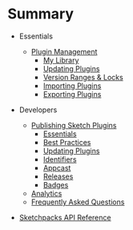 # Summary

* Essentials
  * [Plugin Management](./manage/intro.md)
    * [My Library](./manage/my-library.md)
    * [Updating Plugins](./manage/plugin-updates.md)
    * [Version Ranges & Locks](./manage/version-ranges-and-locks.md)
    * [Importing Plugins](./manage/import-plugins.md)
    * [Exporting Plugins](./manage/export-plugins.md)

* Developers
  * [Publishing Sketch Plugins](./developers/publishing.md)
    * [Essentials](./developers/publishing/essentials.md)
    * [Best Practices](./developers/publishing/best-practices.md)
    * [Updating Plugins](./developers/publishing/providing-plugin-updates.md)
    * [Identifiers](./developers/publishing/identifiers.md)
    * [Appcast](./developers/publishing/appcast.md)
    * [Releases](./developers/publishing/releases.md)
    * [Badges](./developers/publishing/badges.md)
  * [Analytics](./developers/analytics.md)
  * [Frequently Asked Questions](./developers/faq.md)

* [Sketchpacks API Reference](http://docs.sketchpacks.apiary.io)
